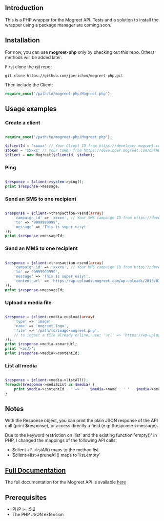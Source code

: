 ## Introduction

This is a PHP wrapper for the Mogreet API.
Tests and a solution to install the wrapper using a package manager are coming soon.

## Installation

For now, you can use **mogreet-php** only by checking out this repo.
Others methods will be added later.

First clone the git repo:
    
    git clone https://github.com/jperichon/mogreet-php.git
    
Then include the Client:
```php 
require_once('/path/to/mogreet-php/Mogreet.php');
```

## Usage examples

### Create a client

```php

require_once('/path/to/mogreet-php/Mogreet.php');

$clientId = 'xxxxx' // Your Client ID from https://developer.mogreet.com/dashboard
$token = 'xxxxx' // Your token from https://developer.mogreet.com/dashboard
$client = new Mogreet($clientId, $token);
```

### Ping

```php

$response = $client->system->ping();
print $response->message;
```

### Send an SMS to one recipient

```php

$response = $client->transaction->send(array(
    'campaign_id' => 'xxxxx', // Your SMS campaign ID from https://developer.mogreet.com/dashboard
    'to' => '9999999999',
    'message' => 'This is super easy!'
));
print $response->messageId;
```

### Send an MMS to one recipient

```php

$response = $client->transaction->send(array(
    'campaign_id' => 'xxxxx', // Your MMS campaign ID from https://developer.mogreet.com/dashboard
    'to' => '9999999999',
    'message' => 'This is super easy!',
    'content_url' => 'https://wp-uploads.mogreet.com/wp-uploads/2013/02/API-Beer-sticker-300dpi-1024x1024.jpg'
));
print $response->messageId;
```
### Upload a media file

```php

$response = $client->media->upload(array(
    'type' => 'image',
    'name' => 'mogreet logo',
    'file' => '/path/to/image/mogreet.png',
    // to ingest a file already online, use: 'url' => 'https://wp-uploads.mogreet.com/wp-uploads/2013/02/API-Beer-sticker-300dpi-1024x1024.jpg'
));
print $response->media->smartUrl;
print '<br/>';
print $response->media->contentId;
```

### List all media

```php

$response = $client->media->listAll();
foreach($response->mediaList as $media) {
    print $media->contentId . ' => ' . $media->name . ' ' . $media->smartUrl . '<br />';
}
```

## Notes

With the Response object, you can print the plain JSON response of the API
call (print $response), or access directly a field (e.g: $response->message).

Due to the keyword restriction on 'list' and the existing function 'empty()' in
PHP, I changed the mappings of the following API calls:

- $client->*->listAll() maps to the method list
- $client->list->pruneAll() maps to 'list.empty'


## [Full Documentation](https://developer.mogreet.com/docs)

The full documentation for the Mogreet API is available [here](https://developer.mogreet.com/docs)

## Prerequisites

* PHP >= 5.2
* The PHP JSON extension

